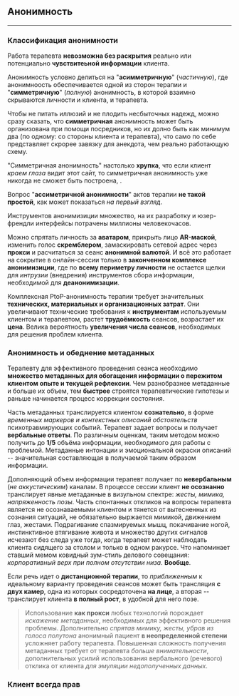 ## Анонимность
---

### Классификация анонимности

Работа терапевта **невозможна без раскрытия** реально или потенциально **чувствитеьной информации** клиента. 

Анонимность условно делиться на "**асимметричную**" (_частичную_), где анонимноость обеспечивается одной из сторон терапии и "**симметричную**" (_полную_) анонимность, в которой взаимно скрываются личности и клиента, и терапевта.

Чтобы не питать иллюзий и не плодить несбыточных надежд, можно сразу сказать, что **симметричная** анонимность может быть организована при помощи посредников, но их долно быть как минимум два (по одному: со стороны клиента и терапевта), что само по себе представляет скрорее завязку для анекдота, чем реально работающую схему.

"Симметричная анонимность" настолько **хрупка**, что если клиент _краем глаза_ видит этот сайт, то симметричная анонимность уже никогда не сможет быть построена, . 

Вопрос "**ассиметричной анонимности**" актов терапии **не такой простой**, как может показаться _на первый взгляд_. 

Инструментов анонимизиции множество, на их разработку и юзер-френдли интерфейсы потрачены миллионы человекочасов.

Можно спрятать личность за **аватаром**, прикрыть лицо **AR-маской**, изменить голос **скремблером**, замаскировать сетевой адрес через **прокси** и расчитаться за сеанс **анонимной валютой**. И всё это работает на сокрытие в онлайн-сессии только в **законченном комплексе анонимизиции**, где по **всему периметру личности** не остается щелки для _интрузии_ (внедрения) инструментов сбора информации, необходимой для **деанонимизации**.

Комплексная PtoP-анонимность терапии требует значительных **технических, материальных и организационных затрат**. Они увеличивают технические требования к **инструментам** используемым клиентом и терапевтом, растет **трудоёмкость** сеансов, возрастает их **цена**. Велика вероятность **увеличения числа сеансов**, необходимых для решения проблем клиента. 

### Анонимность и обеднение метаданных

Терапевту для эффективного проведения сеанса необходимо **множество метаданных для обогащения информации о пережитом клиентом опыте и текущей рефлексии**. Чем разнобразнее метаданные и больше их объем, тем **быстрее** строятся терапевтические гипотезы и раньше начинается процесс коррекции состояния.

Часть метаданных транслируется клиентом **сознательно**, в форме _временных маркеров и контекстных описаний обстоятельств_ психотравмирующих событий. Терапевт задает вопросы и получает **вербальные ответы**. По различным оценкам, таким методом можно получить до **1/5** объёма информации, необходимого для работы с проблемой. Метаданные интонации и эмоциональной окраски описаний -- значительная составляющая в получаемой таким образом информации.  

Дополняющий объем информации терапевт получает по **невербальным** (_не аккустическим_) каналам. В процессе сессии клиент **не осознанно** транслирует явные метаданные в визульном спектре: _жесты, мимика, напряженность позы_. Часть спонтанных откликов на вопросы терапевта является не осознаваемыми клиентом и тянется от вытесненных из сознания ситуаций, не обязательно выржается мимикой, движением глаз, жестами. Подрагивание спазмируемых мышц, покачивание ногой, инстинктивное втягивание живота и множество других сигналов исчезают без следа уже тогда, когда терапевт может наблюдать клиента сидящего за столом и только в одном ракурсе. Что напоминает ставший мемом ковидный зум-стиль делового совещания: _корпоративный верх при полном отсутствии низа_. **Вообще**.

Если речь идет о **дистанционной терапии**, то _приближенным_ к идеальному варианту проведения сеансов может быть трансляция **с двух камер**, одна из которых сосредоточена **на лице**, а вторая -- транслирует клиента **в полный рост**, в удобной для него позе.     
   
>Использование **как прокси** любых технологий порождает _искажение метаданных_, необходимых для эффективного решения проблемы. Дополнительно _спрятав мимику, жесты, убрав из голоса полутона_ анонимный пациент **в неопределенной степени** усложняет работу терапевта. Повышенная сложность получения метаданных требует от терапевта _больше внимательности_, дополнительных усилий использования вербального (речевого) отклика от клиента _для эмуляции недополученных данных_.

### Клиент всегда прав
